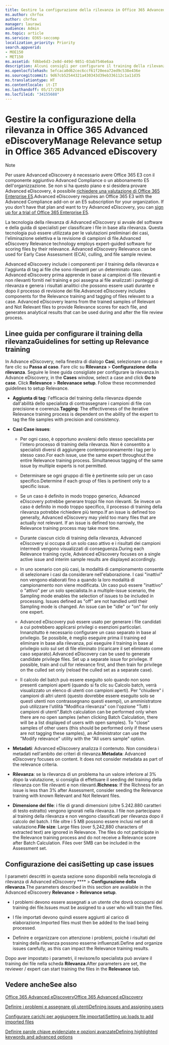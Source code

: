 ```yaml
---
title: Gestire la configurazione della rilevanza in Office 365 Advanced eDiscovery
ms.author: chrfox
author: chrfox
manager: laurawi
audience: Admin
ms.topic: article
ms.service: O365-seccomp
localization_priority: Priority
search.appverid:
- MOE150
- MET150
ms.assetid: fd6be6d3-2e8d-449d-9851-03ab7546e6aa
description: Alcuni consigli per configurare il training della rilevanza in Office 365 Advanced eDiscovery per classificare i file in base alla rilevanza e generare risultati analitici.
ms.openlocfilehash: 5efcaca0d62cec6ccf61f20eea72ed9c538e436e
ms.sourcegitcommit: 9d67cb52544321a430343d39eb336112c1a11d35
ms.translationtype: HT
ms.contentlocale: it-IT
ms.lasthandoff: 05/17/2019
ms.locfileid: "34155688"
---
```

# <a name="manage-relevance-setup-in-office-365-advanced-ediscovery"></a><span data-ttu-id="a5283-103">Gestire la configurazione della rilevanza in Office 365 Advanced eDiscovery</span><span class="sxs-lookup"><span data-stu-id="a5283-103">Manage Relevance setup in Office 365 Advanced eDiscovery</span></span>

> [!NOTE]
> <span data-ttu-id="a5283-p101">Per usare Advanced eDiscovery è necessario avere Office 365 E3 con il componente aggiuntivo Advanced Compliance o un abbonamento E5 dell'organizzazione. Se non si ha questo piano e si desidera provare Advanced eDiscovery, è possibile [richiedere una valutazione di Office 365 Enterprise E5](https://go.microsoft.com/fwlink/p/?LinkID=698279).</span><span class="sxs-lookup"><span data-stu-id="a5283-p101">Advanced eDiscovery requires an Office 365 E3 with the Advanced Compliance add-on or an E5 subscription for your organization. If you don't have that plan and want to try Advanced eDiscovery, you can [sign up for a trial of Office 365 Enterprise E5](https://go.microsoft.com/fwlink/p/?LinkID=698279).</span></span> 
  
 <span data-ttu-id="a5283-p102">La tecnologia della rilevanza di Advanced eDiscovery si avvale del software e della guida di specialisti per classificare i file in base alla rilevanza. Questa tecnologia può essere utilizzata per le valutazioni preliminari dei casi, l'eliminazione selettiva e la revisione di campioni di file.</span><span class="sxs-lookup"><span data-stu-id="a5283-p102">Advanced eDiscovery Relevance technology employs expert-guided software for scoring files by their relevance. Advanced eDiscovery Relevance can be used for Early Case Assessment (ECA), culling, and file sample review.</span></span> 
  
 <span data-ttu-id="a5283-p103">Advanced eDiscovery include i componenti per il training della rilevanza e l'aggiunta di tag ai file che sono rilevanti per un determinato caso. Advanced eDiscovery prima apprende in base ai campioni di file rilevanti e non rilevanti forniti nel training e poi assegna ai file analizzati i punteggi di rilevanza e genera i risultati analitici che possono essere usati durante e dopo il processo di revisione dei file.</span><span class="sxs-lookup"><span data-stu-id="a5283-p103">Advanced eDiscovery includes components for the Relevance training and tagging of files relevant to a case. Advanced eDiscovery learns from the trained samples of Relevant and Not Relevant files to provide Relevance scores for each file, and generates analytical results that can be used during and after the file review process.</span></span> 
  
## <a name="guidelines-for-setting-up-relevance-training"></a><span data-ttu-id="a5283-110">Linee guida per configurare il training della rilevanza</span><span class="sxs-lookup"><span data-stu-id="a5283-110">Guidelines for setting up Relevance training</span></span>

 <span data-ttu-id="a5283-p104">In Advance eDiscovery, nella finestra di dialogo **Casi**, selezionare un caso e fare clic su **Passa al caso**. Fare clic su **Rilevanza** \> **Configurazione della rilevanza**. Seguire le linee guida consigliate per configurare la rilevanza.</span><span class="sxs-lookup"><span data-stu-id="a5283-p104">In Advance eDiscovery, in the **Cases** window, select a case and click **Go to case**. Click **Relevance** \> **Relevanace setup**. Follow these recommended guidelines to setup Relevance.</span></span> 
  
- <span data-ttu-id="a5283-114">**Aggiunta di tag**: l'efficacia del training della rilevanza dipende dall'abilità dello specialista di contrassegnare i campioni di file con precisione e coerenza.</span><span class="sxs-lookup"><span data-stu-id="a5283-114">**Tagging**: The effectiveness of the iterative Relevance training process is dependent on the ability of the expert to tag the file samples with precision and consistency.</span></span>
    
- <span data-ttu-id="a5283-115">**Casi**:</span><span class="sxs-lookup"><span data-stu-id="a5283-115">**Case issues**:</span></span> 
    
  - <span data-ttu-id="a5283-p105">Per ogni caso, è opportuno avvalersi dello stesso specialista per l'intero processo di training della rilevanza. Non è consentito a specialisti diversi di aggiungere contemporaneamente i tag per lo stesso caso.</span><span class="sxs-lookup"><span data-stu-id="a5283-p105">For each issue, use the same expert throughout the entire Relevance training process. Simultaneous tagging of the same issue by multiple experts is not permitted.</span></span>
    
  - <span data-ttu-id="a5283-118">Determinare se ogni gruppo di file è pertinente solo per un caso specifico.</span><span class="sxs-lookup"><span data-stu-id="a5283-118">Determine if each group of files is pertinent only to a specific issue.</span></span> 
    
  - <span data-ttu-id="a5283-p106">Se un caso è definito in modo troppo generico, Advanced eDiscovery potrebbe generare troppi file non rilevanti. Se invece un caso è definito in modo troppo specifico, il processo di training della rilevanza potrebbe richiedere più tempo.</span><span class="sxs-lookup"><span data-stu-id="a5283-p106">If an issue is defined too generally, Advanced eDiscovery may yield too many files that are actually not relevant. If an issue is defined too narrowly, the Relevance training process may take more time.</span></span> 
    
  - <span data-ttu-id="a5283-121">Durante ciascun ciclo di training della rilevanza, Advanced eDiscovery si occupa di un solo caso attivo e i risultati dei campioni intermedi vengono visualizzati di conseguenza.</span><span class="sxs-lookup"><span data-stu-id="a5283-121">During each Relevance training cycle, Advanced eDiscovery focuses on a single active issue and interim sample results are displayed accordingly.</span></span>
    
  - <span data-ttu-id="a5283-p107">In uno scenario con più casi, la modalità di campionamento consente di selezionare i casi da considerare nell'elaborazione. I casi "inattivi" non vengono elaborati fino a quando la loro modalità di campionamento non viene modificata. Un caso può essere "inattivo" o "attivo" per un solo specialista.</span><span class="sxs-lookup"><span data-stu-id="a5283-p107">In a multiple-issue scenario, the Sampling mode enables the selection of issues to be included in processing. Issues defined as "off" are not handled until their Sampling mode is changed. An issue can be "idle" or "on" for only one expert.</span></span>
    
  -  <span data-ttu-id="a5283-p108">Advanced eDiscovery può essere usato per generare i file candidati a cui potrebbero applicarsi privilegi o esenzioni particolari. Innanzitutto è necessario configurare un caso separato in base al privilegio. Se possibile, è meglio eseguire prima il training ed eliminare in base alla rilevanza, poi eseguire il training in base al privilegio solo sul set di file eliminato (ricaricare il set eliminato come caso separato).</span><span class="sxs-lookup"><span data-stu-id="a5283-p108">Advanced eDiscovery can be used to generate candidate privilege files. Set up a separate issue for privilege. If possible, train and cull for relevance first, and then train for privilege on the culled set only (reload the culled set as a separate case).</span></span> 
    
  - <span data-ttu-id="a5283-p109">Il calcolo del batch può essere eseguito solo quando non sono presenti campioni aperti (quando si fa clic su Calcolo batch, verrà visualizzato un elenco di utenti con campioni aperti). Per "chiudere" i campioni di altri utenti (questo dovrebbe essere eseguito solo se questi utenti non contrassegnano questi esempi), un amministratore può utilizzare l'utilità "Modifica rilevanza" con l'opzione "Tutti i campioni di utenti".</span><span class="sxs-lookup"><span data-stu-id="a5283-p109">Batch calculation can be performed only when there are no open samples (when clicking Batch Calculation, there will be a list displayed of users with open samples). To "close" samples of other users (this should be performed only if these users are not tagging these samples), an Administrator can use the "Modify relevance" utility with the "All users sample" option.</span></span>
    
- <span data-ttu-id="a5283-p110">**Metadati**: Advanced eDiscovery analizza il contenuto. Non considera i metadati nell'ambito dei criteri di rilevanza.</span><span class="sxs-lookup"><span data-stu-id="a5283-p110">**Metadata**: Advanced eDiscovery focuses on content. It does not consider metadata as part of the relevance criteria.</span></span> 
    
- <span data-ttu-id="a5283-132">**Rilevanza**: se la rilevanza di un problema ha un valore inferiore al 3% dopo la valutazione, si consiglia di effettuare il seeding del training della rilevanza con file rilevanti e non rilevanti.</span><span class="sxs-lookup"><span data-stu-id="a5283-132">**Richness**: If the Richness for an issue is less than 3% after Assessment, consider seeding the Relevance training with known Relevant and Not Relevant files.</span></span>
    
- <span data-ttu-id="a5283-p111">**Dimensione del file**: i file di grandi dimensioni (oltre 5.242.880 caratteri di testo estratto) vengono ignorati nella rilevanza. I file non partecipano al training della rilevanza e non vengono classificati per rilevanza dopo il calcolo del batch. I file oltre i 5 MB possono essere inclusi nel set di valutazione.</span><span class="sxs-lookup"><span data-stu-id="a5283-p111">**File size**: Large files (over 5,242,880 characters of extracted text) are ignored in Relevance. The files do not participate in the Relevance training process and do not receive a Relevance score after Batch Calculation. Files over 5MB can be included in the Assessment set.</span></span>
    
## <a name="setting-up-case-issues"></a><span data-ttu-id="a5283-136">Configurazione dei casi</span><span class="sxs-lookup"><span data-stu-id="a5283-136">Setting up case issues</span></span>

<span data-ttu-id="a5283-137">I parametri descritti in questa sezione sono disponibili nella tecnologia di rilevanza di Advanced eDiscovery \*\*\*\* \> **Configurazione della rilevanza**.</span><span class="sxs-lookup"><span data-stu-id="a5283-137">The parameters described in this section are available in the Advanced eDiscovery **Relevance** \> **Relevance setup**.</span></span> 
  
- <span data-ttu-id="a5283-138">I problemi devono essere assegnati a un utente che dovrà occuparsi del training dei file.</span><span class="sxs-lookup"><span data-stu-id="a5283-138">Issues must be assigned to a user who will train the files.</span></span>
    
- <span data-ttu-id="a5283-139">I file importati devono quindi essere aggiunti al carico di elaborazione.</span><span class="sxs-lookup"><span data-stu-id="a5283-139">Imported files must then be added to the load being processed.</span></span>
    
- <span data-ttu-id="a5283-140">Definire e organizzare con attenzione i problemi, poiché i risultati del training della rilevanza possono esserne influenzati.</span><span class="sxs-lookup"><span data-stu-id="a5283-140">Define and organize issues carefully, as this can impact the Relevance training results.</span></span>
    
<span data-ttu-id="a5283-141">Dopo aver impostato i parametri, il revisore/lo specialista può avviare il training dei file nella scheda **Rilevanza**.</span><span class="sxs-lookup"><span data-stu-id="a5283-141">After parameters are set, the reviewer / expert can start training the files in the **Relevance** tab.</span></span> 
  
## <a name="see-also"></a><span data-ttu-id="a5283-142">Vedere anche</span><span class="sxs-lookup"><span data-stu-id="a5283-142">See also</span></span>

[<span data-ttu-id="a5283-143">Office 365 Advanced eDiscovery</span><span class="sxs-lookup"><span data-stu-id="a5283-143">Office 365 Advanced eDiscovery</span></span>](office-365-advanced-ediscovery.md)
  
[<span data-ttu-id="a5283-144">Definire i problemi e assegnare gli utenti</span><span class="sxs-lookup"><span data-stu-id="a5283-144">Defining issues and assigning users</span></span>](define-issues-and-assign-users.md)
  
[<span data-ttu-id="a5283-145">Configurare carichi per aggiungere file importati</span><span class="sxs-lookup"><span data-stu-id="a5283-145">Setting up loads to add imported files</span></span>](set-up-loads-to-add-imported-files.md)
  
[<span data-ttu-id="a5283-146">Definire parole chiave evidenziate e opzioni avanzate</span><span class="sxs-lookup"><span data-stu-id="a5283-146">Defining highlighted keywords and advanced options</span></span>](define-highlighted-keywords-and-advanced-options.md)

